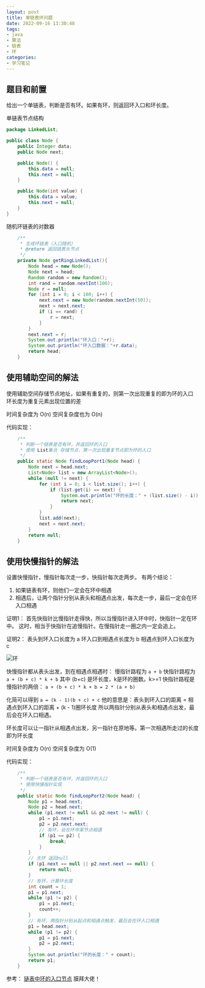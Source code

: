 ```yaml
---
layout: post
title: 单链表环问题
date: 2022-09-16 13:30:48
tags:
- java
- 算法
- 链表
- 环
categories:
- 学习笔记
---
```


## 题目和前置

给出一个单链表，判断是否有环。如果有环，则返回环入口和环长度。

单链表节点结构
~~~java
package LinkedList;

public class Node {
    public Integer data;
    public Node next;

    public Node() {
        this.data = null;
        this.next = null;
    }

    public Node(int value) {
        this.data = value;
        this.next = null;
    }
}
~~~

随机环链表的对数器
~~~java
    /**
     * 生成环链表（入口随机）
     * @return 返回链表头节点
     */
    private Node getRingLinkedList(){
        Node head = new Node();
        Node next = head;
        Random random = new Random();
        int rand = random.nextInt(100);
        Node r = null;
        for (int i = 0; i < 100; i++) {
            next.next = new Node(random.nextInt(50));
            next = next.next;
            if (i == rand) {
                r = next;
            }
        }
        next.next = r;
        System.out.println("环入口："+r);
        System.out.println("环入口数据："+r.data);
        return head;
    }
~~~

## 使用辅助空间的解法

使用辅助空间存储节点地址，如果有重复的，则第一次出现重复的即为环的入口
环长度为重复元素出现位置的差

时间复杂度为 O(n)
空间复杂度也为 O(n)

代码实现：
~~~java
    /**
     * 判断一个链表是否有环，并返回环的入口
     * 使用 List集合 存储节点，第一次出现重复节点即为环的入口
     */
    public static Node findLoopPort1(Node head) {
        Node next = head.next;
        List<Node> list = new ArrayList<Node>();
        while (null != next) {
            for (int i = 0; i < list.size(); i++) {
                if (list.get(i) == next) {
                    System.out.println("环的长度：" + (list.size() - i));
                    return next;
                }
            }
            list.add(next);
            next = next.next;
        }
        return null;
    }
~~~

## 使用快慢指针的解法

设置快慢指针，慢指针每次走一步，快指针每次走两步。
有两个结论：
1. 如果链表有环，则他们一定会在环中相遇
2. 相遇后，让两个指针分别从表头和相遇点出发，每次走一步，最后一定会在环入口相遇

证明1：
首先快指针比慢指针走得快，所以当慢指针进入环中时，快指针一定在环中。
这时，相当于快指针在追慢指针。在慢指针走一圈之内一定会追上。

证明2：
表头到环入口长度为 a
环入口到相遇点长度为 b
相遇点到环入口长度为 c

![环](https://cooooing.github.io/images/单链表环问题/环.png)

快慢指针都从表头出发，到在相遇点相遇时：
慢指针路程为 `a + b`
快指针路程为 `a + (b + c) * k + b` 其中 (b+c) 是环长度，k是环的圈数。k>=1
快指针路程是慢指针的两倍： `a + (b + c) * k + b = 2 * (a + b)`

化简可以得到 `a = (k - 1)(b + c) + c`
他的意思是：表头到环入口的距离 = 相遇点到环入口的距离 + (k - 1)圈环长度
所以两指针分别从表头和相遇点出发，最后会在环入口相遇。

环长度可以让一指针从相遇点出发，另一指针在原地等。第一次相遇所走过的长度即为环长度

时间复杂度为 O(n)
空间复杂度为 O(1)

代码实现：
~~~java
    /**
     * 判断一个链表是否有环，并返回环的入口
     * 使用快慢指针实现
     */
    public static Node findLoopPort2(Node head) {
        Node p1 = head.next;
        Node p2 = head.next;
        while (p1.next != null && p2.next != null) {
            p1 = p1.next;
            p2 = p2.next.next;
            // 有环，会在环中某节点相遇
            if (p1 == p2) {
                break;
            }
        }
        // 无环 返回null
        if (p1.next == null || p2.next.next == null) {
            return null;
        }
        // 有环，计算环长度
        int count = 1;
        p1 = p1.next;
        while (p1 != p2) {
            p1 = p1.next;
            count++;
        }
        // 有环，两指针分别从起点和相遇点触发，最后会在环入口相遇
        p1 = head.next;
        while (p1 != p2) {
            p1 = p1.next;
            p2 = p2.next;
        }
        System.out.println("环的长度：" + count);
        return p1;
    }
~~~

参考：
[链表中环的入口节点](https://zhuanlan.zhihu.com/p/103626709) 膜拜大佬！